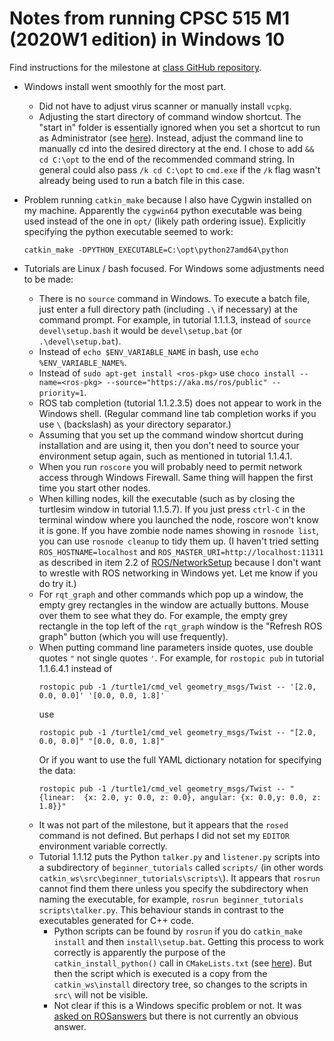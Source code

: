 # Notes from running CPSC 515 M1 (2020W1 edition) in Windows 10

Find instructions for the milestone at [class GitHub repository](https://github.com/ian-mitchell/CPSC-515-2020W1/blob/M1/Milestone%201%20-%20Introduction%20to%20ROS/M1.md).

* Windows install went smoothly for the most part.  
  * Did not have to adjust virus scanner or manually install `vcpkg`.
  * Adjusting the start directory of command window shortcut.  The "start in" folder is essentially ignored when you set a shortcut to run as Administrator (see [here](https://superuser.com/questions/1067901/how-to-open-command-prompt-in-a-specific-folder-as-administrator)).  Instead, adjust the command line to manually cd into the desired directory at the end.  I chose to add `&& cd C:\opt` to the end of the recommended command string.  In general could also pass `/k cd C:\opt` to `cmd.exe` if the `/k` flag wasn't already being used to run a batch file in this case.
* Problem running `catkin_make` because I also have Cygwin installed on my machine.  Apparently the `cygwin64` python executable was being used instead of the one in `opt/` (likely path ordering issue).  Explicitly specifying the python executable seemed to work:

    ```catkin_make -DPYTHON_EXECUTABLE=C:\opt\python27amd64\python```

* Tutorials are Linux / bash focused.  For Windows some adjustments need to be made:
  * There is no `source` command in Windows.  To execute a batch file, just enter a full directory path (including `.\` if necessary) at the command prompt.  For example, in tutorial 1.1.1.3, instead of `source devel\setup.bash` it would be `devel\setup.bat` (or `.\devel\setup.bat`).
  * Instead of `echo $ENV_VARIABLE_NAME` in bash, use `echo %ENV_VARIABLE_NAME%`.
  * Instead of `sudo apt-get install <ros-pkg>` use `choco install --name=<ros-pkg> --source="https://aka.ms/ros/public" --priority=1`.
  * ROS tab completion (tutorial 1.1.2.3.5) does not appear to work in the Windows shell.  (Regular command line tab completion works if you use `\` (backslash) as your directory separator.)
  * Assuming that you set up the command window shortcut during installation and are using it, then you don't need to source your environment setup again, such as mentioned in tutorial 1.1.4.1.
  * When you run `roscore` you will probably need to permit network access through Windows Firewall.  Same thing will happen the first time you start other nodes.
  * When killing nodes, kill the executable (such as by closing the turtlesim window in tutorial 1.1.5.7).  If you just press `ctrl-C` in the terminal window where you launched the node, roscore won't know it is gone.  If you have zombie node names showing in `rosnode list`, you can use `rosnode cleanup` to tidy them up.  (I haven't tried setting `ROS_HOSTNAME=localhost` and `ROS_MASTER_URI=http://localhost:11311` as described in item 2.2 of [ROS/NetworkSetup](https://wiki.ros.org/ROS/NetworkSetup#Single_machine_configuration) because I don't want to wrestle with ROS networking in Windows yet.  Let me know if you do try it.)
  * For `rqt_graph` and other commands which pop up a window, the empty grey rectangles in the window are actually buttons.  Mouse over them to see what they do.  For example, the empty grey rectangle in the top left of the `rqt_graph` window is the "Refresh ROS graph" button (which you will use frequently).
  * When putting command line parameters inside quotes, use double quotes `"` not single quotes `'`.  For example, for `rostopic pub` in tutorial 1.1.6.4.1 instead of 
    ```
    rostopic pub -1 /turtle1/cmd_vel geometry_msgs/Twist -- '[2.0, 0.0, 0.0]' '[0.0, 0.0, 1.8]'
    ``` 
    use 
    ```
    rostopic pub -1 /turtle1/cmd_vel geometry_msgs/Twist -- "[2.0, 0.0, 0.0]" "[0.0, 0.0, 1.8]"
    ``` 
    Or if you want to use the full YAML dictionary notation for specifying the data:
    ```
    rostopic pub -1 /turtle1/cmd_vel geometry_msgs/Twist -- "{linear:  {x: 2.0, y: 0.0, z: 0.0}, angular: {x: 0.0,y: 0.0, z: 1.8}}"
    ```
  * It was not part of the milestone, but it appears that the `rosed` command is not defined.  But perhaps I did not set my `EDITOR` environment variable correctly.
  * Tutorial 1.1.12 puts the Python `talker.py` and `listener.py` scripts into a subdirectory of `beginner_tutorials` called `scripts/` (in other words `catkin_ws\src\beginner_tutorials\scripts\`).  It appears that `rosrun` cannot find them there unless you specify the subdirectory when naming the executable, for example, `rosrun beginner_tutorials scripts\talker.py`.  This behaviour stands in contrast to the executables generated for C++ code.
    * Python scripts can be found by `rosrun` if you do `catkin_make install` and then `install\setup.bat`.  Getting this process to work correctly is apparently the purpose of the `catkin_install_python()` call in `CMakeLists.txt` (see [here](http://docs.ros.org/melodic/api/catkin/html/howto/format2/installing_python.html)).  But then the script which is executed is a copy from the `catkin_ws\install` directory tree, so changes to the scripts in `src\` will not be visible.
    * Not clear if this is a Windows specific problem or not.  It was [asked on ROSanswers](https://answers.ros.org/question/326072/windows10-rosrun-couldnt-find-python-scripts-in-path-scripts/) but there is not currently an obvious answer.